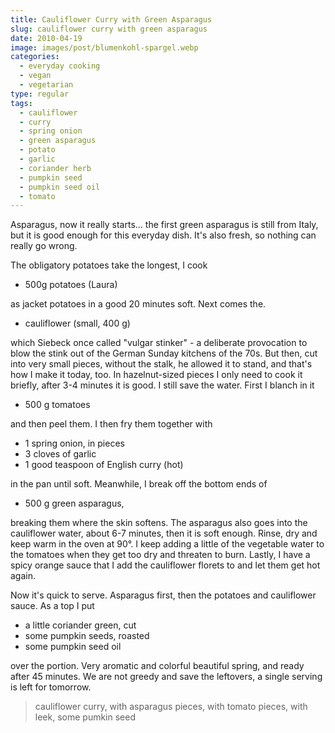 ```yaml
---
title: Cauliflower Curry with Green Asparagus
slug: cauliflower curry with green asparagus
date: 2010-04-19
image: images/post/blumenkohl-spargel.webp
categories: 
  - everyday cooking
  - vegan
  - vegetarian
type: regular
tags: 
  - cauliflower
  - curry
  - spring onion
  - green asparagus
  - potato
  - garlic
  - coriander herb
  - pumpkin seed
  - pumpkin seed oil
  - tomato
---
```


Asparagus, now it really starts... the first green asparagus is still from Italy, but it is good enough for this everyday dish. It's also fresh, so nothing can really go wrong.

The obligatory potatoes take the longest, I cook

* 500g potatoes (Laura)

as jacket potatoes in a good 20 minutes soft. Next comes the.

* cauliflower (small, 400 g)

which Siebeck once called "vulgar stinker" - a deliberate provocation to blow the stink out of the German Sunday kitchens of the 70s. But then, cut into very small pieces, without the stalk, he allowed it to stand, and that's how I make it today, too. In hazelnut-sized pieces I only need to cook it briefly, after 3-4 minutes it is good. I still save the water. First I blanch in it

* 500 g tomatoes

and then peel them. I then fry them together with

* 1 spring onion, in pieces 
* 3 cloves of garlic 
* 1 good teaspoon of English curry (hot)

in the pan until soft. Meanwhile, I break off the bottom ends of

* 500 g green asparagus, 

breaking them where the skin softens. The asparagus also goes into the cauliflower water, about 6-7 minutes, then it is soft enough. Rinse, dry and keep warm in the oven at 90°. I keep adding a little of the vegetable water to the tomatoes when they get too dry and threaten to burn. Lastly, I have a spicy orange sauce that I add the cauliflower florets to and let them get hot again.

Now it's quick to serve. Asparagus first, then the potatoes and cauliflower sauce. As a top I put

* a little coriander green, cut 
* some pumpkin seeds, roasted 
* some pumpkin seed oil

over the portion. Very aromatic and colorful beautiful spring, and ready after 45 minutes. We are not greedy and save the leftovers, a single serving is left for tomorrow.

> cauliflower curry, with asparagus pieces, with tomato pieces, with leek, some pumkin seed

